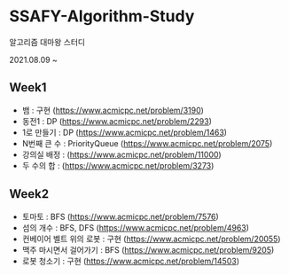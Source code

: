 # SSAFY-Algorithm-Study
알고리즘 대마왕 스터디

2021.08.09 ~

## Week1
- 뱀 : 구현 (https://www.acmicpc.net/problem/3190)
- 동전1 : DP (https://www.acmicpc.net/problem/2293)
- 1로 만들기 : DP (https://www.acmicpc.net/problem/1463)
- N번째 큰 수 : PriorityQueue (https://www.acmicpc.net/problem/2075)
- 강의실 배정 : (https://www.acmicpc.net/problem/11000)
- 두 수의 합 : (https://www.acmicpc.net/problem/3273)

## Week2
- 토마토 : BFS (https://www.acmicpc.net/problem/7576)
- 섬의 개수 : BFS, DFS (https://www.acmicpc.net/problem/4963)
- 컨베이어 벨트 위의 로봇 : 구현 (https://www.acmicpc.net/problem/20055)
- 맥주 마시면서 걸어가기 : BFS (https://www.acmicpc.net/problem/9205)
- 로봇 청소기 : 구현 (https://www.acmicpc.net/problem/14503)
